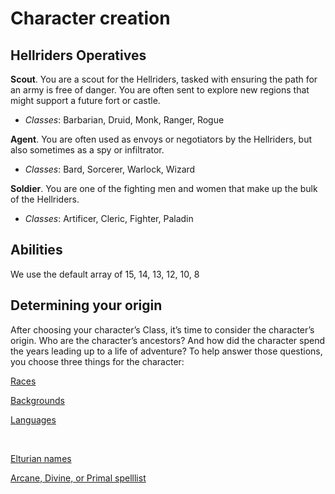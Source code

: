 # Character creation

## Hellriders Operatives

**Scout**. You are a scout for the Hellriders, tasked with ensuring the path for an army is free of danger. You are often sent to explore new regions that might support a future fort or castle.
- _Classes_: Barbarian, Druid, Monk, Ranger, Rogue

**Agent**. You are often used as envoys or negotiators by the Hellriders, but also sometimes as a spy or infiltrator.
- _Classes_: Bard, Sorcerer, Warlock, Wizard

**Soldier**. You are one of the fighting men and women that make up the bulk of the Hellriders.
- _Classes_: Artificer, Cleric, Fighter, Paladin



## Abilities
We use the default array of 15, 14, 13, 12, 10, 8

## Determining your origin
After choosing your character’s Class, it’s time
to consider the character’s origin. Who are the
character’s ancestors? And how did the
character spend the years leading up to a life of
adventure? To help answer those questions, you
choose three things for the character:

[Races](races "title")

[Backgrounds](background "title")

[Languages](languages "title")

<br>


[Elturian names](Elturiannames "Elturiannames")

[Arcane, Divine, or Primal spelllist](spelllist "spelllist")

